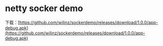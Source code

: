 # netty socker demo
下载：[https://github.com/wilinz/sockerdemo/releases/download/1.0.0/app-debug.apk](https://github.com/wilinz/sockerdemo/releases/download/1.0.0/app-debug.apk)
